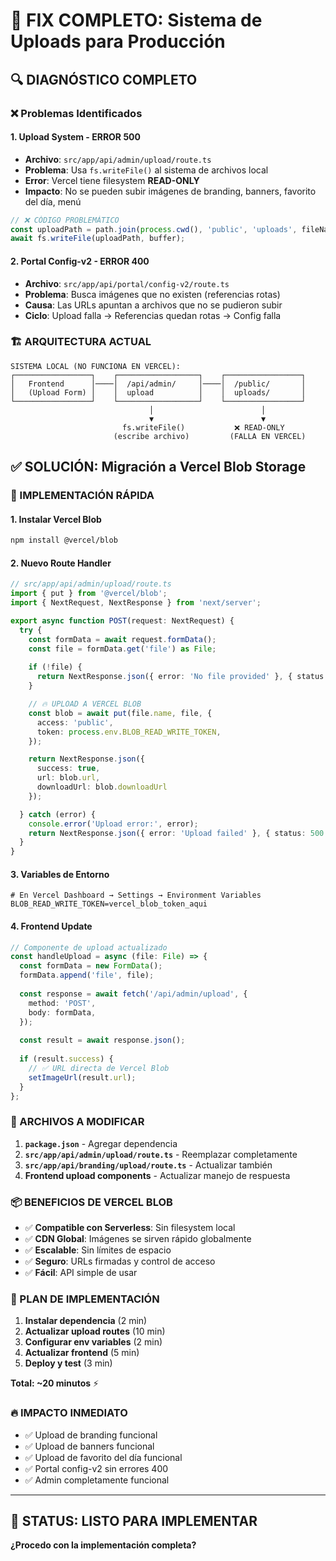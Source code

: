 # 🚨 FIX COMPLETO: Sistema de Uploads para Producción

## 🔍 DIAGNÓSTICO COMPLETO

### ❌ Problemas Identificados

#### 1. **Upload System - ERROR 500** 
- **Archivo**: `src/app/api/admin/upload/route.ts`
- **Problema**: Usa `fs.writeFile()` al sistema de archivos local
- **Error**: Vercel tiene filesystem **READ-ONLY**
- **Impacto**: No se pueden subir imágenes de branding, banners, favorito del día, menú

```javascript
// ❌ CÓDIGO PROBLEMÁTICO
const uploadPath = path.join(process.cwd(), 'public', 'uploads', fileName);
await fs.writeFile(uploadPath, buffer);
```

#### 2. **Portal Config-v2 - ERROR 400**
- **Archivo**: `src/app/api/portal/config-v2/route.ts`  
- **Problema**: Busca imágenes que no existen (referencias rotas)
- **Causa**: Las URLs apuntan a archivos que no se pudieron subir
- **Ciclo**: Upload falla → Referencias quedan rotas → Config falla

### 🏗️ ARQUITECTURA ACTUAL

```
SISTEMA LOCAL (NO FUNCIONA EN VERCEL):
┌─────────────────┐    ┌──────────────────┐    ┌─────────────────┐
│   Frontend      │────│  /api/admin/     │────│  /public/       │
│   (Upload Form) │    │  upload          │    │  uploads/       │
└─────────────────┘    └──────────────────┘    └─────────────────┘
                               │                        │
                               ▼                        ▼
                         fs.writeFile()           ❌ READ-ONLY
                       (escribe archivo)         (FALLA EN VERCEL)
```

## ✅ SOLUCIÓN: Migración a Vercel Blob Storage

### 🚀 IMPLEMENTACIÓN RÁPIDA

#### 1. **Instalar Vercel Blob**
```bash
npm install @vercel/blob
```

#### 2. **Nuevo Route Handler**
```typescript
// src/app/api/admin/upload/route.ts
import { put } from '@vercel/blob';
import { NextRequest, NextResponse } from 'next/server';

export async function POST(request: NextRequest) {
  try {
    const formData = await request.formData();
    const file = formData.get('file') as File;
    
    if (!file) {
      return NextResponse.json({ error: 'No file provided' }, { status: 400 });
    }

    // 🔥 UPLOAD A VERCEL BLOB
    const blob = await put(file.name, file, {
      access: 'public',
      token: process.env.BLOB_READ_WRITE_TOKEN,
    });

    return NextResponse.json({
      success: true,
      url: blob.url,
      downloadUrl: blob.downloadUrl
    });

  } catch (error) {
    console.error('Upload error:', error);
    return NextResponse.json({ error: 'Upload failed' }, { status: 500 });
  }
}
```

#### 3. **Variables de Entorno**
```env
# En Vercel Dashboard → Settings → Environment Variables
BLOB_READ_WRITE_TOKEN=vercel_blob_token_aqui
```

#### 4. **Frontend Update**
```typescript
// Componente de upload actualizado
const handleUpload = async (file: File) => {
  const formData = new FormData();
  formData.append('file', file);
  
  const response = await fetch('/api/admin/upload', {
    method: 'POST',
    body: formData,
  });
  
  const result = await response.json();
  
  if (result.success) {
    // ✅ URL directa de Vercel Blob
    setImageUrl(result.url);
  }
};
```

### 🔧 ARCHIVOS A MODIFICAR

1. **`package.json`** - Agregar dependencia
2. **`src/app/api/admin/upload/route.ts`** - Reemplazar completamente  
3. **`src/app/api/branding/upload/route.ts`** - Actualizar también
4. **Frontend upload components** - Actualizar manejo de respuesta

### 📦 BENEFICIOS DE VERCEL BLOB

- ✅ **Compatible con Serverless**: Sin filesystem local
- ✅ **CDN Global**: Imágenes se sirven rápido globalmente  
- ✅ **Escalable**: Sin límites de espacio
- ✅ **Seguro**: URLs firmadas y control de acceso
- ✅ **Fácil**: API simple de usar

### 🚀 PLAN DE IMPLEMENTACIÓN

1. **Instalar dependencia** (2 min)
2. **Actualizar upload routes** (10 min)
3. **Configurar env variables** (2 min) 
4. **Actualizar frontend** (5 min)
5. **Deploy y test** (3 min)

**Total: ~20 minutos** ⚡

### 🔥 IMPACTO INMEDIATO

- ✅ Upload de branding funcional
- ✅ Upload de banners funcional  
- ✅ Upload de favorito del día funcional
- ✅ Portal config-v2 sin errores 400
- ✅ Admin completamente funcional

---

## 🚨 STATUS: LISTO PARA IMPLEMENTAR

**¿Procedo con la implementación completa?**
